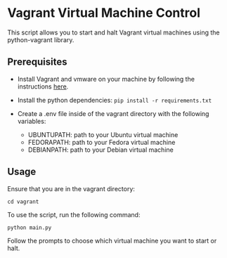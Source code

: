 # Vagrant Virtual Machine Control

This script allows you to start and halt Vagrant virtual machines using the python-vagrant library.

## Prerequisites

- Install Vagrant and vmware on your machine by following the instructions [here](https://github.com/VictorBischoff/python-automation/blob/main/vagrant/vmware-vagrant-setup.md).
  
- Install the python dependencies:
  `pip install -r requirements.txt`

- Create a .env file inside of the vagrant directory with the following variables:
  - UBUNTUPATH: path to your Ubuntu virtual machine
  - FEDORAPATH: path to your Fedora virtual machine
  - DEBIANPATH: path to your Debian virtual machine

## Usage

Ensure that you are in the vagrant directory:

`cd vagrant`

To use the script, run the following command:

`python main.py`

Follow the prompts to choose which virtual machine you want to start or halt.